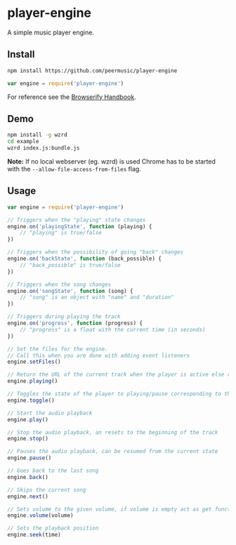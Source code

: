 # player-engine

A simple music player engine.

## Install

```sh
npm install https://github.com/peermusic/player-engine
```

```js
var engine = require('player-engine')
```

For reference see the [Browserify Handbook](https://github.com/substack/browserify-handbook#how-node_modules-works).

## Demo

```sh
npm install -g wzrd
cd example
wzrd index.js:bundle.js
```

**Note:** If no local webserver (eg. wzrd) is used Chrome has to be started with the `--allow-file-access-from-files` flag.

## Usage

```js
var engine = require('player-engine')

// Triggers when the "playing" state changes
engine.on('playingState', function (playing) {
    // "playing" is true/false
})

// Triggers when the possibility of going "back" changes
engine.on('backState', function (back_possible) {
    // "back_possible" is true/false
})

// Triggers when the song changes
engine.on('songState', function (song) {
    // "song" is an object with "name" and "duration"
})

// Triggers during playing the track
engine.on('progress', function (progress) {
    // "progress" is a float with the current time (in seconds)
})

// Set the files for the engine. 
// Call this when you are done with adding event listeners
engine.setFiles()

// Return the URL of the current track when the player is active else return "false"
engine.playing()

// Toggles the state of the player to playing/pause corresponding to the current state
engine.toggle()

// Start the audio playback
engine.play()

// Stop the audio playback, an resets to the beginning of the track
engine.stop()

// Pauses the audio playback, can be resumed from the current state
engine.pause()

// Goes back to the last song
engine.back()

// Skips the current song
engine.next()

// Sets volume to the given volume, if volume is empty act as get function
engine.volume(volume)

// Sets the playback position
engine.seek(time)
```
